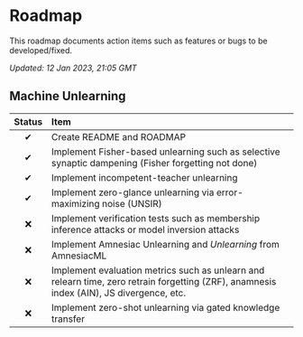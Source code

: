 # Roadmap

This roadmap documents action items such as features or bugs to be developed/fixed.

_Updated: 12 Jan 2023, 21:05 GMT_

## Machine Unlearning

| Status | Item                                                                                                                                     |
| :----: | :--------------------------------------------------------------------------------------------------------------------------------------- |
|   ✔    | Create README and ROADMAP                                                                                                                |
|   ✔    | Implement Fisher-based unlearning such as selective synaptic dampening (Fisher forgetting not done)                                      |
|   ✔    | Implement incompetent-teacher unlearning                                                                                                 |
|   ✔    | Implement zero-glance unlearning via error-maximizing noise (UNSIR)                                                                      |
|   ❌   | Implement verification tests such as membership inference attacks or model inversion attacks                                             |
|   ❌   | Implement Amnesiac Unlearning and _Unlearning_ from AmnesiacML                                                                           |
|   ❌   | Implement evaluation metrics such as unlearn and relearn time, zero retrain forgetting (ZRF), anamnesis index (AIN), JS divergence, etc. |
|   ❌   | Implement zero-shot unlearning via gated knowledge transfer                                                                              |
